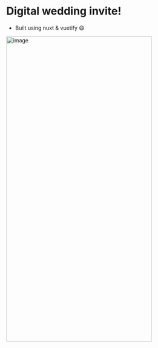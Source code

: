 # Digital wedding invite! 
- Built using nuxt & vuetify 😄
<img width="384" height="807" alt="image" src="https://github.com/user-attachments/assets/1f731015-5582-46df-bbd6-92fb3a6d072d" />
